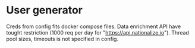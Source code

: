 # User generator

Creds from config fits docker compose files.
Data enrichment API have tought restriction (1000 req per day for "https://api.nationalize.io").
Thread pool sizes, timeouts is not specified in config.
